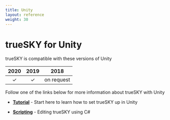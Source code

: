 ```yaml
---
title: Unity
layout: reference
weight: 30
---
```






trueSKY for Unity
===============


trueSKY is compatible with these versions of Unity


| 2020 | 2019   | 2018  |
|:-----:|:-----:|:-----:|
|   ✓ |       ✓     |       on request      |


Follow one of the links below for more information about trueSKY with Unity

* [**Tutorial**](tutorials.html)                                        -       Start here to learn how to set trueSKY up in Unity

* [**Scripting**](scripting.html)                                       -       Editing trueSKY using C#
